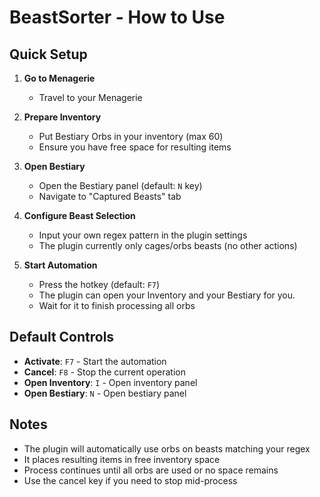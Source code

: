 # BeastSorter - How to Use

## Quick Setup

1. **Go to Menagerie**
   - Travel to your Menagerie

2. **Prepare Inventory**
   - Put Bestiary Orbs in your inventory (max 60)
   - Ensure you have free space for resulting items

3. **Open Bestiary**
   - Open the Bestiary panel (default: `N` key)
   - Navigate to "Captured Beasts" tab

4. **Configure Beast Selection**
   - Input your own regex pattern in the plugin settings
   - The plugin currently only cages/orbs beasts (no other actions)

5. **Start Automation**
   - Press the hotkey (default: `F7`)
   - The plugin can open your Inventory and your Bestiary for you.
   - Wait for it to finish processing all orbs

## Default Controls

- **Activate**: `F7` - Start the automation
- **Cancel**: `F8` - Stop the current operation
- **Open Inventory**: `I` - Open inventory panel
- **Open Bestiary**: `N` - Open bestiary panel

## Notes

- The plugin will automatically use orbs on beasts matching your regex
- It places resulting items in free inventory space
- Process continues until all orbs are used or no space remains
- Use the cancel key if you need to stop mid-process 